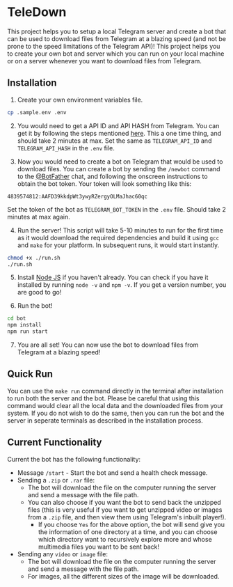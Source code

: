 # TeleDown

This project helps you to setup a local Telegram server and create a bot that can be used to download files from Telegram at a blazing speed (and not be prone to the speed limitations of the Telegram API)! This project helps you to create your own bot and server which you can run on your local machine or on a server whenever you want to download files from Telegram.

## Installation

1. Create your own environment variables file.

```bash
cp .sample.env .env
```

2. You would need to get a API ID and API HASH from Telegram. You can get it by following the steps mentioned [here](https://core.telegram.org/api/obtaining_api_id). This a one time thing, and should take 2 minutes at max. Set the same as `TELEGRAM_API_ID` and `TELEGRAM_API_HASH` in the `.env` file.

3. Now you would need to create a bot on Telegram that would be used to download files. You can create a bot by sending the `/newbot` command to the [@BotFather](https://t.me/botfather) chat, and following the onscreen instructions to obtain the bot token. Your token will look something like this:

```
4839574812:AAFD39kkdpWt3ywyRZergyOLMaJhac60qc
```

Set the token of the bot as `TELEGRAM_BOT_TOKEN` in the `.env` file. Should take 2 minutes at max again.

4. Run the server! This script will take 5-10 minutes to run for the first time as it would download the required dependencies and build it using `gcc` and `make` for your platform. In subsequent runs, it would start instantly.

```bash
chmod +x ./run.sh
./run.sh
```

5. Install [Node JS](https://nodejs.org/en/download/) if you haven't already. You can check if you have it installed by running `node -v` and `npm -v`. If you get a version number, you are good to go! 

6. Run the bot!

```bash
cd bot
npm install
npm run start
```

7. You are all set! You can now use the bot to download files from Telegram at a blazing speed!

## Quick Run

You can use the `make run` command directly in the terminal after installation to run both the server and the bot. Please be careful that using this command would clear all the local data and the downloaded files from your system. If you do not wish to do the same, then you can run the bot and the server in seperate terminals as described in the installation process.  

## Current Functionality

Current the bot has the following functionality:
- Message `/start` - Start the bot and send a health check message.
- Sending a `.zip` or `.rar` file: 
  - The bot will download the file on the computer running the server and send a message with the file path.
  - You can also choose if you want the bot to send back the unzipped files (this is very useful if you want to get unzipped video or images from a `.zip` file, and then view them using Telegram's inbuilt player!).
    - If you choose `Yes` for the above option, the bot will send give you the information of one directory at a time, and you can choose which directory want to recursively explore more and whose multimedia files you want to be sent back! 
- Sending any `video` or `image` file:
  - The bot will download the file on the computer running the server and send a message with the file path.
  - For images, all the different sizes of the image will be downloaded.